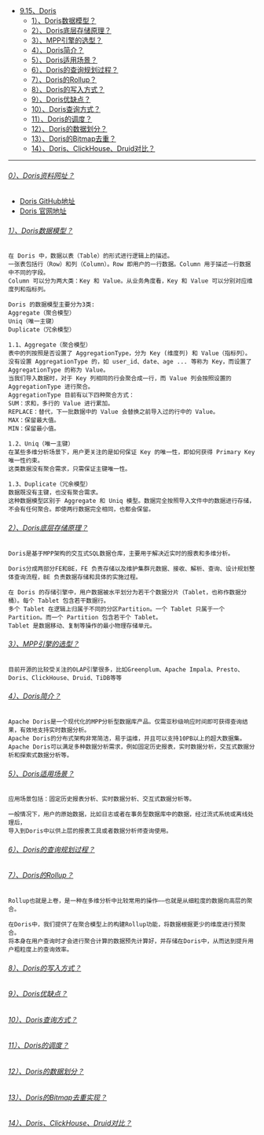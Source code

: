 * [9.15、Doris](bigdata-project/src/main/doc/doris.md)
    - [1）、Doris数据模型？]()
    - [2）、Doris底层存储原理？]()
    - [3）、MPP引擎的选型？]()
    - [4）、Doris简介？]()
    - [5）、Doris适用场景？]()  
    - [6）、Doris的查询规划过程？]()  
    - [7）、Doris的Rollup？]()  
    - [8）、Doris的写入方式？]()  
    - [9）、Doris优缺点？]()  
    - [10）、Doris查询方式？]()  
    - [11）、Doris的调度？]()  
    - [12）、Doris的数据划分？]()  
    - [13）、Doris的Bitmap去重？]()  
    - [14）、Doris、ClickHouse、Druid对比？]()  

---
###### [0）、Doris资料网址？]()
* [Doris GitHub地址](https://github.com/apache/incubator-doris/wiki)
* [Doris 官网地址](http://doris.apache.org/master/zh-CN/)

###### [1）、Doris数据模型？]()
    在 Doris 中，数据以表（Table）的形式进行逻辑上的描述。
    一张表包括行（Row）和列（Column）。Row 即用户的一行数据。Column 用于描述一行数据中不同的字段。
    Column 可以分为两大类：Key 和 Value。从业务角度看，Key 和 Value 可以分别对应维度列和指标列。
    
    Doris 的数据模型主要分为3类:
    Aggregate（聚合模型）
    Uniq（唯一主键）
    Duplicate（冗余模型）

    1.1、Aggregate（聚合模型）
    表中的列按照是否设置了 AggregationType，分为 Key (维度列) 和 Value（指标列）。
    没有设置 AggregationType 的，如 user_id、date、age ... 等称为 Key，而设置了 AggregationType 的称为 Value。
    当我们导入数据时，对于 Key 列相同的行会聚合成一行，而 Value 列会按照设置的 AggregationType 进行聚合。 
    AggregationType 目前有以下四种聚合方式：
    SUM：求和，多行的 Value 进行累加。
    REPLACE：替代，下一批数据中的 Value 会替换之前导入过的行中的 Value。
    MAX：保留最大值。
    MIN：保留最小值。
    
    1.2、Uniq（唯一主键）
    在某些多维分析场景下，用户更关注的是如何保证 Key 的唯一性，即如何获得 Primary Key 唯一性约束。
    这类数据没有聚合需求，只需保证主键唯一性。
    
    1.3、Duplicate（冗余模型）
    数据既没有主键，也没有聚合需求。
    这种数据模型区别于 Aggregate 和 Uniq 模型。数据完全按照导入文件中的数据进行存储，不会有任何聚合。即使两行数据完全相同，也都会保留。 

###### [2）、Doris底层存储原理？]()
    Doris是基于MPP架构的交互式SQL数据仓库，主要用于解决近实时的报表和多维分析。
    
    Doris分成两部分FE和BE，FE 负责存储以及维护集群元数据、接收、解析、查询、设计规划整体查询流程，BE 负责数据存储和具体的实施过程。
    
    在 Doris 的存储引擎中，用户数据被水平划分为若干个数据分片（Tablet，也称作数据分桶）。每个 Tablet 包含若干数据行。
    多个 Tablet 在逻辑上归属于不同的分区Partition。一个 Tablet 只属于一个 Partition。而一个 Partition 包含若干个 Tablet。
    Tablet 是数据移动、复制等操作的最小物理存储单元。

###### [3）、MPP引擎的选型？]()
    目前开源的比较受关注的OLAP引擎很多，比如Greenplum、Apache Impala、Presto、Doris、ClickHouse、Druid、TiDB等等


###### [4）、Doris简介？]()
    Apache Doris是一个现代化的MPP分析型数据库产品。仅需亚秒级响应时间即可获得查询结果，有效地支持实时数据分析。
    Apache Doris的分布式架构非常简洁，易于运维，并且可以支持10PB以上的超大数据集。
    Apache Doris可以满足多种数据分析需求，例如固定历史报表，实时数据分析，交互式数据分析和探索式数据分析等。
  
###### [5）、Doris适用场景？]()  
    应用场景包括：固定历史报表分析、实时数据分析、交互式数据分析等。
    
    一般情况下，用户的原始数据，比如日志或者在事务型数据库中的数据，经过流式系统或离线处理后，
    导入到Doris中以供上层的报表工具或者数据分析师查询使用。
  
###### [6）、Doris的查询规划过程？]()  

###### [7）、Doris的Rollup？]()  
    Rollup也就是上卷，是一种在多维分析中比较常用的操作——也就是从细粒度的数据向高层的聚合。
    
    在Doris中，我们提供了在聚合模型上的构建Rollup功能，将数据根据更少的维度进行预聚合。
    将本身在用户查询时才会进行聚合计算的数据预先计算好，并存储在Doris中，从而达到提升用户粗粒度上的查询效率。

###### [8）、Doris的写入方式？]()  


###### [9）、Doris优缺点？]()  

###### [10）、Doris查询方式？]()  

###### [11）、Doris的调度？]()  

###### [12）、Doris的数据划分？]()  



###### [13）、Doris的Bitmap去重实现？]()  
    
###### [14）、Doris、ClickHouse、Druid对比？]()  




